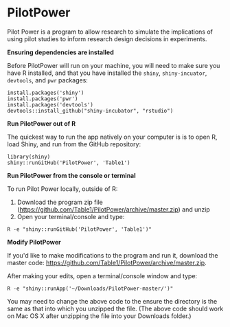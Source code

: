 PilotPower
==========

Pilot Power is a program to allow research to simulate the implications of using pilot studies to inform research design decisions in experiments.

**Ensuring dependencies are installed**

Before PilotPower will run on your machine, you will need to make sure you have R installed, and that you have installed the ```shiny```, ```shiny-incuator```, ```devtools```, and ```pwr``` packages:

```
install.packages('shiny')
install.packages('pwr')
install.packages('devtools')
devtools::install_github("shiny-incubator", "rstudio")
```

**Run PilotPower out of R**

The quickest way to run the app natively on your computer is is to open R, load Shiny, and run from the GitHub repository:

```
library(shiny)
shiny::runGitHub('PilotPower', 'Table1')
```

**Run PilotPower from the console or terminal**

To run Pilot Power locally, outside of R:

1. Download the program zip file (https://github.com/Table1/PilotPower/archive/master.zip) and unzip
2. Open your terminal/console and type:

  ```
  R -e "shiny::runGitHub('PilotPower', 'Table1')"
  ```

**Modify PilotPower**

If you'd like to make modifications to the program and run it, download the master code:  https://github.com/Table1/PilotPower/archive/master.zip. 

After making your edits, open a terminal/console window and type:

```
R -e "shiny::runApp('~/Downloads/PilotPower-master/')"
```

You may need to change the above code to the ensure the directory is the same as that into which you unzipped the file. (The above code should work on Mac OS X after unzipping the file into your Downloads folder.)